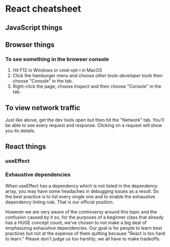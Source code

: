 # React cheatsheet

## JavaScript things


## Browser things

### To see something in the browser console
1. Hit F12 in Windows or cmd-opt-i in MacOS
2. Click the hamburger menu and choose *other tools-developer tools* then choose "Console" in the tab.
3. Right-click the page, choose *Inspect* and then choose "Console" in the tab.

## To view network traffic
Just like above, get the dev tools open but then hit the "Network" tab. You'll be able to see every request and response. Clicking on a request will show you its details.

## React things

### useEffect

### Exhaustive dependencies
When useEffect has a dependency which is not listed in the dependency array, you may have some headaches in debugging issues as a result. So the best practice is to list every single one and to enable the exhaustive dependency linting rule. That is our official position.

However we are very aware of the controversy around this topic and the confusion caused by it so, for the purposes of a beginner class that already has a HUGE concept count, we've chosen to not make a big deal of emphasizing exhaustive dependencies. Our goal is for people to learn best practices but not at the expense of them quitting because "React is too hard to learn." Please don't judge us too harshly; we all have to make tradeoffs.  

